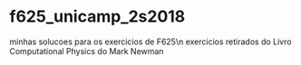 # f625_unicamp_2s2018

minhas solucoes para os exercicios de F625\n
exercicios retirados do Livro Computational Physics do Mark Newman
